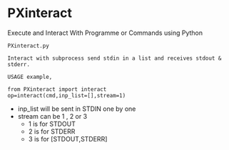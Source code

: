 # PXinteract
Execute and Interact With Programme or Commands using Python

```
PXinteract.py

Interact with subprocess send stdin in a list and receives stdout & stderr.

USAGE example,

from PXinteract import interact
op=interact(cmd,inp_list=[],stream=1)

```

* inp_list will be sent in STDIN one by one
* stream can be 1 , 2 or 3
  * 1 is for STDOUT
  * 2 is for STDERR
  * 3 is for [STDOUT,STDERR]
